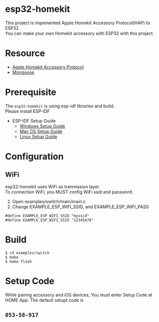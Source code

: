 # esp32-homekit

This project is impemented Apple Homekit Accessory Protocol(HAP) to ESP32.\
You can make your own Homekit accessory with ESP32 with this project.





# Resource
- [Apple Homekit Accessory Protocol](https://developer.apple.com/support/homekit-accessory-protocol/)
- [Mongoose](https://github.com/cesanta/mongoose)

# Prerequisite
The `esp32-homekit` is using esp-idf libraries and build.\
Please install ESP-IDF
- ESP-IDF Setup Guide
  * [Windows Setup Guide](https://docs.espressif.com/projects/esp-idf/en/latest/get-started/windows-setup.html)
  * [Mac OS Setup Guide](https://docs.espressif.com/projects/esp-idf/en/latest/get-started/macos-setup.html)
  * [Linux Setup Guide](https://docs.espressif.com/projects/esp-idf/en/latest/get-started/linux-setup.html)


# Configuration
## WiFi
esp32-homekit uses WiFi as tranmission layer.\
To connection WiFi, you MUST config WiFi ssid and password.

1. Open examples/switch/main/main.c
2. Change EXAMPLE_ESP_WIFI_SSID, and EXAMPLE_ESP_WIFI_PASS

```
#define EXAMPLE_ESP_WIFI_SSID "myssid"
#define EXAMPLE_ESP_WIFI_SSID "12345678"  
```

# Build

```
$ cd examples/switch
$ make
$ make flash
```

# Setup Code
While pairing accessory and iOS devices, You must enter Setup Code at HOME App.
The default setupt code is 
## **`053-58-917`**


